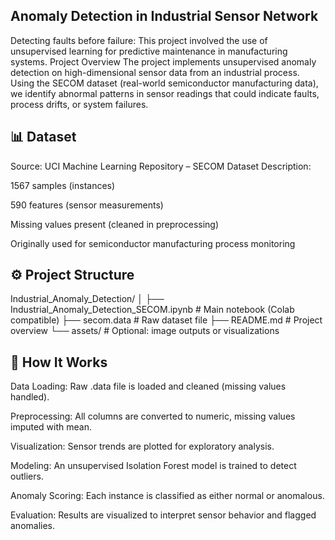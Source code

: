 ## Anomaly Detection in Industrial Sensor Network 
Detecting faults before failure: This project involved the use of unsupervised learning for predictive maintenance in manufacturing systems. 
Project Overview
The project implements unsupervised anomaly detection on high-dimensional sensor data from an industrial process. Using the SECOM dataset (real-world semiconductor manufacturing data), we identify abnormal patterns in sensor readings that could indicate faults, process drifts, or system failures.

## 📊 Dataset
Source: UCI Machine Learning Repository – SECOM Dataset
Description:

1567 samples (instances)

590 features (sensor measurements)

Missing values present (cleaned in preprocessing)

Originally used for semiconductor manufacturing process monitoring

## ⚙️ Project Structure
Industrial_Anomaly_Detection/
│
├── Industrial_Anomaly_Detection_SECOM.ipynb   # Main notebook (Colab compatible)
├── secom.data                                 # Raw dataset file
├── README.md                                  # Project overview
└── assets/                                    # Optional: image outputs or visualizations

## 🚀 How It Works
Data Loading: Raw .data file is loaded and cleaned (missing values handled).

Preprocessing: All columns are converted to numeric, missing values imputed with mean.

Visualization: Sensor trends are plotted for exploratory analysis.

Modeling: An unsupervised Isolation Forest model is trained to detect outliers.

Anomaly Scoring: Each instance is classified as either normal or anomalous.

Evaluation: Results are visualized to interpret sensor behavior and flagged anomalies.

